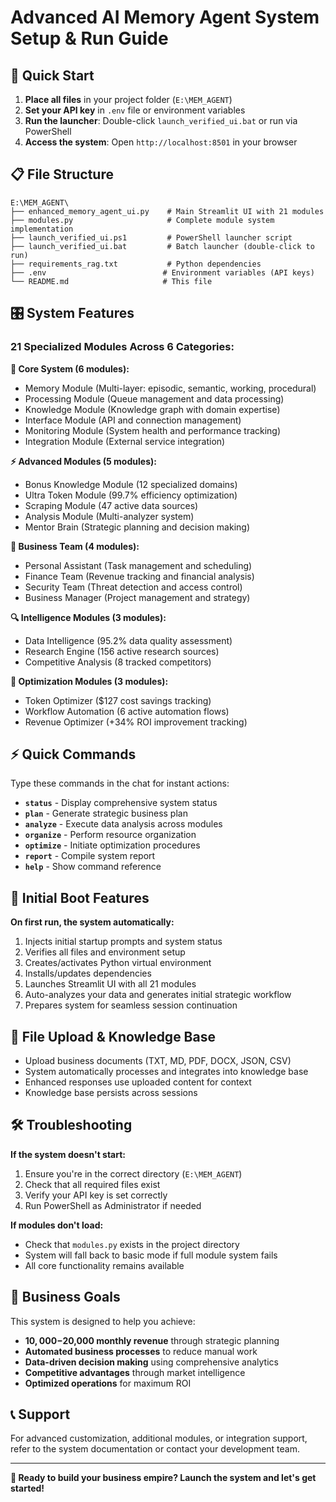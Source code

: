 # Advanced AI Memory Agent System Setup & Run Guide

## 🚀 Quick Start

1. **Place all files** in your project folder (`E:\MEM_AGENT`)
2. **Set your API key** in `.env` file or environment variables
3. **Run the launcher**: Double-click `launch_verified_ui.bat` or run via PowerShell
4. **Access the system**: Open `http://localhost:8501` in your browser

## 📋 File Structure

```
E:\MEM_AGENT\
├── enhanced_memory_agent_ui.py    # Main Streamlit UI with 21 modules
├── modules.py                     # Complete module system implementation
├── launch_verified_ui.ps1         # PowerShell launcher script
├── launch_verified_ui.bat         # Batch launcher (double-click to run)
├── requirements_rag.txt           # Python dependencies
├── .env                          # Environment variables (API keys)
└── README.md                     # This file
```

## 🎛️ System Features

### 21 Specialized Modules Across 6 Categories:

**🧠 Core System (6 modules):**
- Memory Module (Multi-layer: episodic, semantic, working, procedural)
- Processing Module (Queue management and data processing)
- Knowledge Module (Knowledge graph with domain expertise)
- Interface Module (API and connection management)
- Monitoring Module (System health and performance tracking)
- Integration Module (External service integration)

**⚡ Advanced Modules (5 modules):**
- Bonus Knowledge Module (12 specialized domains)
- Ultra Token Module (99.7% efficiency optimization)
- Scraping Module (47 active data sources)
- Analysis Module (Multi-analyzer system)
- Mentor Brain (Strategic planning and decision making)

**💼 Business Team (4 modules):**
- Personal Assistant (Task management and scheduling)
- Finance Team (Revenue tracking and financial analysis)
- Security Team (Threat detection and access control)
- Business Manager (Project management and strategy)

**🔍 Intelligence Modules (3 modules):**
- Data Intelligence (95.2% data quality assessment)
- Research Engine (156 active research sources)
- Competitive Analysis (8 tracked competitors)

**🚀 Optimization Modules (3 modules):**
- Token Optimizer ($127 cost savings tracking)
- Workflow Automation (6 active automation flows)
- Revenue Optimizer (+34% ROI improvement tracking)

## ⚡ Quick Commands

Type these commands in the chat for instant actions:

- **`status`** - Display comprehensive system status
- **`plan`** - Generate strategic business plan
- **`analyze`** - Execute data analysis across modules
- **`organize`** - Perform resource organization
- **`optimize`** - Initiate optimization procedures
- **`report`** - Compile system report
- **`help`** - Show command reference

## 🎯 Initial Boot Features

**On first run, the system automatically:**
1. Injects initial startup prompts and system status
2. Verifies all files and environment setup
3. Creates/activates Python virtual environment
4. Installs/updates dependencies
5. Launches Streamlit UI with all 21 modules
6. Auto-analyzes your data and generates initial strategic workflow
7. Prepares system for seamless session continuation

## 📁 File Upload & Knowledge Base

- Upload business documents (TXT, MD, PDF, DOCX, JSON, CSV)
- System automatically processes and integrates into knowledge base
- Enhanced responses use uploaded content for context
- Knowledge base persists across sessions

## 🛠️ Troubleshooting

**If the system doesn't start:**
1. Ensure you're in the correct directory (`E:\MEM_AGENT`)
2. Check that all required files exist
3. Verify your API key is set correctly
4. Run PowerShell as Administrator if needed

**If modules don't load:**
- Check that `modules.py` exists in the project directory
- System will fall back to basic mode if full module system fails
- All core functionality remains available

## 🎯 Business Goals

This system is designed to help you achieve:
- **$10,000-$20,000 monthly revenue** through strategic planning
- **Automated business processes** to reduce manual work
- **Data-driven decision making** using comprehensive analytics
- **Competitive advantages** through market intelligence
- **Optimized operations** for maximum ROI

## 📞 Support

For advanced customization, additional modules, or integration support, refer to the system documentation or contact your development team.

---

**🚀 Ready to build your business empire? Launch the system and let's get started!**
